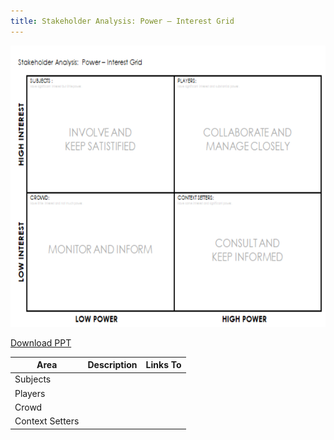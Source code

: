 ```yaml
---
title: Stakeholder Analysis: Power – Interest Grid
---
```


<img target="_new" title="" src="./media/strategy05.svg" alt="" style="width:6.25in;height:4.6875in">

[Download PPT](/media/files/POWER-INTEREST-GRID-CANVAS-072.ppt)

| **Area**        | **Description** | **Links To** |
|-----------------|-----------------|--------------|
| Subjects        |                 |              |
| Players         |                 |              |
| Crowd           |                 |              |
| Context Setters |                 |              |



